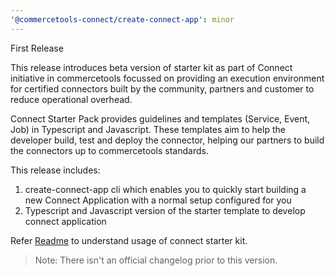 ```yaml
---
'@commercetools-connect/create-connect-app': minor
---
```


First Release

This release introduces beta version of starter kit as part of Connect initiative in commercetools focussed on providing an execution environment for certified connectors built by the community, partners and customer to reduce operational overhead. 

Connect Starter Pack provides guidelines and templates (Service, Event, Job) in Typescript and Javascript. These templates aim to help the developer build, test and deploy the connector, helping our partners to build the connectors up to commercetools standards.

This release includes:
1. create-connect-app cli which enables you to quickly start building a new Connect Application with a normal setup configured for you
2. Typescript and Javascript version of the starter template to develop connect application

Refer [Readme](https://github.com/commercetools/connect-application-kit#readme) to understand usage of connect starter kit.

> Note: There isn't an official changelog prior to this version.